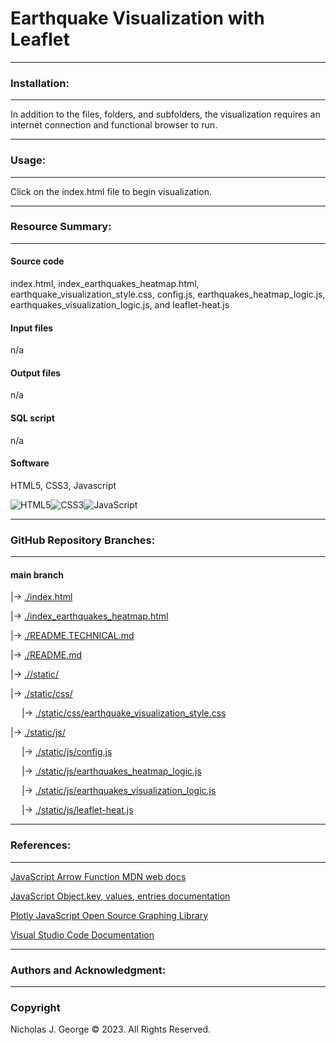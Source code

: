 # **Earthquake Visualization with Leaflet**

----

### **Installation:**

----

In addition to the files, folders, and subfolders, the visualization requires an internet connection and functional browser to run.

----

### **Usage:**

----

Click on the index.html file to begin visualization.

----

### **Resource Summary:**

----

#### Source code

index.html, index_earthquakes_heatmap.html, earthquake_visualization_style.css, config.js, earthquakes_heatmap_logic.js, earthquakes_visualization_logic.js, and leaflet-heat.js

#### Input files

n/a

#### Output files

n/a

#### SQL script

n/a

#### Software

HTML5, CSS3, Javascript

![HTML5](https://img.shields.io/badge/html5-%23E34F26.svg?style=for-the-badge&logo=html5&logoColor=white)![CSS3](https://img.shields.io/badge/css3-%231572B6.svg?style=for-the-badge&logo=css3&logoColor=white)![JavaScript](https://img.shields.io/badge/javascript-%23323330.svg?style=for-the-badge&logo=javascript&logoColor=%23F7DF1E)

----

### **GitHub Repository Branches:**

----

#### main branch 

|&rarr; [./index.html](./index.html)

|&rarr; [./index_earthquakes_heatmap.html](./index_earthquakes_heatmap.html)

|&rarr; [./README.TECHNICAL.md](./README.TECHNICAL.md)

|&rarr; [./README.md](./README.md)

|&rarr; [.//static/](./static/)

|&rarr; [./static/css/](./static/css/)

  &emsp; |&rarr; [./static/css/earthquake_visualization_style.css](./static/css/earthquake_visualization_style.css)

|&rarr; [./static/js/](./static/js/)

  &emsp; |&rarr; [./static/js/config.js](./static/js/config.js)

  &emsp; |&rarr; [./static/js/earthquakes_heatmap_logic.js](./static/js/earthquakes_heatmap_logic.js)

  &emsp; |&rarr; [./static/js/earthquakes_visualization_logic.js](./static/js/earthquakes_visualization_logic.js)

  &emsp; |&rarr; [./static/js/leaflet-heat.js](./static/js/leaflet-heat.js)

----

### **References:**

----

[JavaScript Arrow Function MDN web docs](https://developer.mozilla.org/en-US/docs/Web/JavaScript/Reference/Functions/Arrow_functions)

[JavaScript Object.key, values, entries documentation](https://javascript.info/keys-values-entries)

[Plotly JavaScript Open Source Graphing Library](https://plotly.com/javascript/)

[Visual Studio Code Documentation](https://code.visualstudio.com/docs)

----

### **Authors and Acknowledgment:**

----

### Copyright

Nicholas J. George © 2023. All Rights Reserved.
